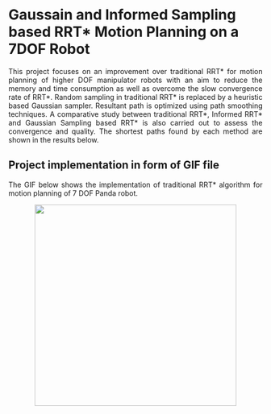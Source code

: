 # Gaussain and Informed Sampling based RRT* Motion Planning on a 7DOF Robot

<p align="justify">
This project focuses on an improvement over traditional RRT* for motion planning of higher DOF manipulator robots with an aim to reduce the memory and time consumption as well as overcome the slow convergence rate of RRT*. Random sampling in traditional RRT* is replaced by a heuristic based Gaussian sampler. Resultant path is optimized using path smoothing techniques. A comparative study between traditional RRT*, Informed RRT* and Gaussian Sampling based RRT* is also carried out to assess the convergence and quality. The shortest paths found by each method are shown in the results below.
</p>

## Project implementation in form of GIF file

<p align="justify">
The GIF below shows the implementation of traditional RRT* algorithm for motion planning of 7 DOF Panda robot. 
  
</p>

<p align="center">
  
  <img src = "https://github.com/sanchit3103/manipulator_motion_planning_rrt-star/assets/4907348/7305de86-5261-40b4-9ec7-e78690aa49d6)" height="400"/>

</p>
